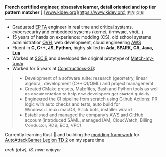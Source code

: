 **French certified engineer, obsessive learner, detail oriented and top tier pattern matcher 🧩**  [www.kidev.org](https://www.kidev.org) 🇫🇷 🇬🇧 
____
- Graduated [EPITA]() engineer in real time and critical systems, cybersecurity and embedded systems (kernel, firmware, vhdl...)
- 15 years of hands on experience: modding (CS), old school systems administration [OVH](https://www.ovhcloud.com/), web development, cloud engineering [AWS](https://aws.amazon.com/)
- Fluent in **C, C++, JS, Python**, highly skilled in **Ada, SPARK, C#, Java, Lua**
- Worked at [SGCIB](https://wholesale.banking.societegenerale.com/) and developed the original protytype of [Match-my-trade](https://tradematch.sgmarkets.com/whiteapp/#/matchmytrade)
- Worked for 5 years at [Constructions-3D](https://www.constructions-3d.com/):
>- Development of a software suite: research (geometry, linear algebra), development (C++ Qt/QML) and project managenemt
>- Created CMake presets, Makefiles, Bash and Python tools as well as documentation to help new developers get started quickly
>- Engineered the CI pipeline from scratch using Github Actions: PR logic with auto checks and tests, auto build for Windows+Linux+macOS, Slack bots, installer wizard
>- Established and managed the company’s AWS and GitHub account (introduced SAML, managed IAM, CloudWatch, Billing Conductor, RDS, EC2, VPC)

Currently learning Rust 🦀 and building the [modding framework](https://github.com/LegionTD2-Modding) for [AutoAttackGames Legion TD 2](https://beta.legiontd2.com/) on my spare time

*arch (btw), i3, nvim enjoyer*
